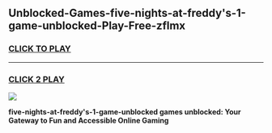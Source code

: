 
## Unblocked-Games-five-nights-at-freddy's-1-game-unblocked-Play-Free-zflmx
<h3>
<a href="https://premium76.site?title=five-nights-at-freddy's-1-game-unblocked&ref=20A">CLICK TO PLAY</a></h3>
<hr>

<h3>
<a href="https://premium76.site?title=five-nights-at-freddy's-1-game-unblocked&ref=20A">CLICK 2 PLAY</a>
  
</h3>

<a href="https://premium76.site?title=five-nights-at-freddy's-1-game-unblocked&ref=20A"><img src="https://clearcache.store/games.png"></a>


**five-nights-at-freddy's-1-game-unblocked games unblocked: Your Gateway to Fun and Accessible Online Gaming**
